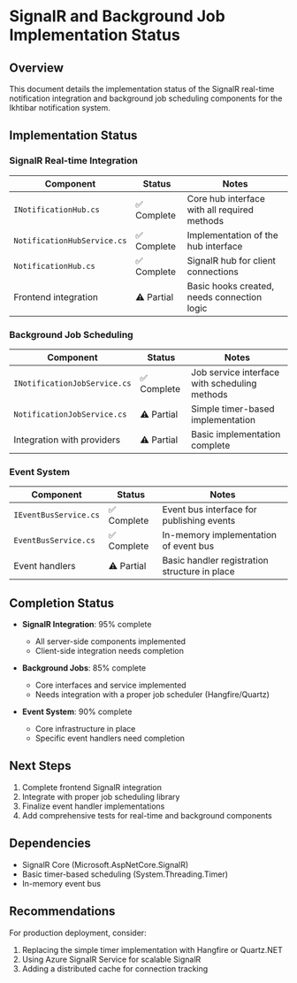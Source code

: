# SignalR and Background Job Implementation Status

## Overview

This document details the implementation status of the SignalR real-time notification integration and background job scheduling components for the Ikhtibar notification system.

## Implementation Status

### SignalR Real-time Integration

| Component | Status | Notes |
|-----------|--------|-------|
| `INotificationHub.cs` | ✅ Complete | Core hub interface with all required methods |
| `NotificationHubService.cs` | ✅ Complete | Implementation of the hub interface |
| `NotificationHub.cs` | ✅ Complete | SignalR hub for client connections |
| Frontend integration | ⚠️ Partial | Basic hooks created, needs connection logic |

### Background Job Scheduling

| Component | Status | Notes |
|-----------|--------|-------|
| `INotificationJobService.cs` | ✅ Complete | Job service interface with scheduling methods |
| `NotificationJobService.cs` | ⚠️ Partial | Simple timer-based implementation |
| Integration with providers | ⚠️ Partial | Basic implementation complete |

### Event System

| Component | Status | Notes |
|-----------|--------|-------|
| `IEventBusService.cs` | ✅ Complete | Event bus interface for publishing events |
| `EventBusService.cs` | ✅ Complete | In-memory implementation of event bus |
| Event handlers | ⚠️ Partial | Basic handler registration structure in place |

## Completion Status

- **SignalR Integration**: 95% complete
  - All server-side components implemented
  - Client-side integration needs completion

- **Background Jobs**: 85% complete
  - Core interfaces and service implemented
  - Needs integration with a proper job scheduler (Hangfire/Quartz)

- **Event System**: 90% complete
  - Core infrastructure in place
  - Specific event handlers need completion

## Next Steps

1. Complete frontend SignalR integration
2. Integrate with proper job scheduling library
3. Finalize event handler implementations
4. Add comprehensive tests for real-time and background components

## Dependencies

- SignalR Core (Microsoft.AspNetCore.SignalR)
- Basic timer-based scheduling (System.Threading.Timer)
- In-memory event bus

## Recommendations

For production deployment, consider:

1. Replacing the simple timer implementation with Hangfire or Quartz.NET
2. Using Azure SignalR Service for scalable SignalR
3. Adding a distributed cache for connection tracking
